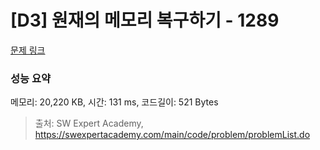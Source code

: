 # [D3] 원재의 메모리 복구하기 - 1289 

[문제 링크](https://swexpertacademy.com/main/code/problem/problemDetail.do?contestProbId=AV19AcoKI9sCFAZN) 

### 성능 요약

메모리: 20,220 KB, 시간: 131 ms, 코드길이: 521 Bytes



> 출처: SW Expert Academy, https://swexpertacademy.com/main/code/problem/problemList.do